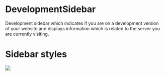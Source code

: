 # DevelopmentSidebar

Development sidebar which indicates if you are on a development version of your website and displays information which is related to the server you are currently visiting.

# Sidebar styles
<img src="https://img.sshort.net/i/LqJ3.png">
